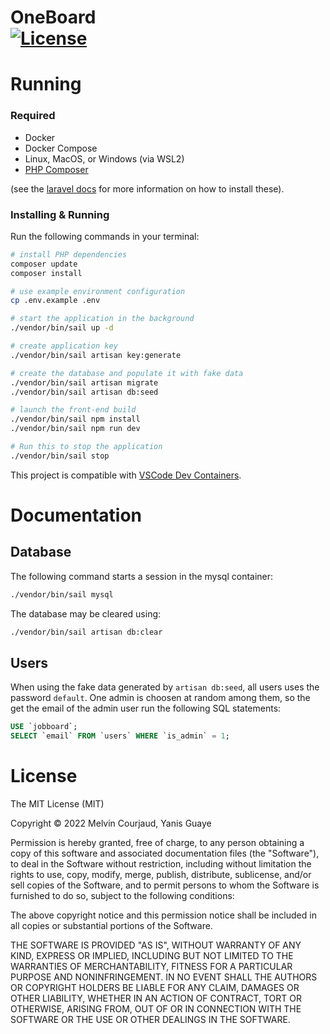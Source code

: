 OneBoard  
[![License](https://img.shields.io/github/license/MisterPeModder/JobBoard)](https://github.com/MisterPeModder/JobBoard)
=========================

# Running

### Required
* Docker
* Docker Compose
* Linux, MacOS, or Windows (via WSL2)
* [PHP Composer](https://getcomposer.org/)

(see the [laravel docs](https://laravel.com/docs/9.x/installation#laravel-and-docker) for more information on how to install these).

### Installing & Running 

Run the following commands in your terminal:
```sh
# install PHP dependencies
composer update
composer install

# use example environment configuration
cp .env.example .env

# start the application in the background
./vendor/bin/sail up -d

# create application key
./vendor/bin/sail artisan key:generate

# create the database and populate it with fake data
./vendor/bin/sail artisan migrate
./vendor/bin/sail artisan db:seed

# launch the front-end build
./vendor/bin/sail npm install
./vendor/bin/sail npm run dev

# Run this to stop the application
./vendor/bin/sail stop
```

This project is compatible with [VSCode Dev Containers](https://code.visualstudio.com/docs/remote/containers).

# Documentation

## Database

The following command starts a session in the mysql container:
```sh
./vendor/bin/sail mysql
```

The database may be cleared using:
```sh
./vendor/bin/sail artisan db:clear
```

## Users
When using the fake data generated by `artisan db:seed`, all users uses the password `default`.
One admin is choosen at random among them, so the get the email of the admin user run the following SQL statements:

```sql
USE `jobboard`;
SELECT `email` FROM `users` WHERE `is_admin` = 1;
```

# License

The MIT License (MIT)

Copyright © 2022 Melvin Courjaud, Yanis Guaye

Permission is hereby granted, free of charge, to any person obtaining a copy of this software and associated documentation files (the "Software"), to deal in the Software without restriction, including without limitation the rights to use, copy, modify, merge, publish, distribute, sublicense, and/or sell copies of the Software, and to permit persons to whom the Software is furnished to do so, subject to the following conditions:

The above copyright notice and this permission notice shall be included in all copies or substantial portions of the Software.

THE SOFTWARE IS PROVIDED "AS IS", WITHOUT WARRANTY OF ANY KIND, EXPRESS OR IMPLIED, INCLUDING BUT NOT LIMITED TO THE WARRANTIES OF MERCHANTABILITY, FITNESS FOR A PARTICULAR PURPOSE AND NONINFRINGEMENT. IN NO EVENT SHALL THE AUTHORS OR COPYRIGHT HOLDERS BE LIABLE FOR ANY CLAIM, DAMAGES OR OTHER LIABILITY, WHETHER IN AN ACTION OF CONTRACT, TORT OR OTHERWISE, ARISING FROM, OUT OF OR IN CONNECTION WITH THE SOFTWARE OR THE USE OR OTHER DEALINGS IN THE SOFTWARE.
